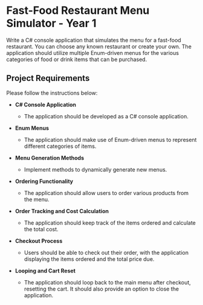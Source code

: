 # **Fast-Food Restaurant Menu Simulator - Year 1**

Write a C# console application that simulates the menu for a fast-food restaurant. You can choose any known restaurant or create your own. The application should utilize multiple Enum-driven menus for the various categories of food or drink items that can be purchased.

## **Project Requirements**

Please follow the instructions below:

- **C# Console Application**
  - The application should be developed as a C# console application.

- **Enum Menus** 
  - The application should make use of Enum-driven menus to represent different categories of items.

- **Menu Generation Methods** 
  - Implement methods to dynamically generate new menus.

- **Ordering Functionality** 
  - The application should allow users to order various products from the menu.

- **Order Tracking and Cost Calculation** 
  - The application should keep track of the items ordered and calculate the total cost.

- **Checkout Process** 
  - Users should be able to check out their order, with the application displaying the items ordered and the total price due.

- **Looping and Cart Reset** 
  - The application should loop back to the main menu after checkout, resetting the cart. It should also provide an option to close the application.

